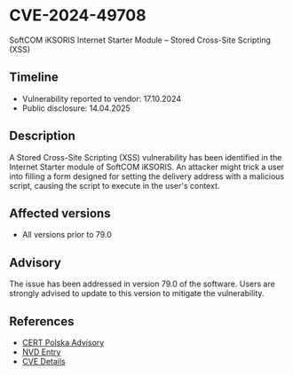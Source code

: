 # CVE-2024-49708
SoftCOM iKSORIS Internet Starter Module – Stored Cross-Site Scripting (XSS)

## Timeline
- Vulnerability reported to vendor: 17.10.2024
- Public disclosure: 14.04.2025

## Description
A Stored Cross-Site Scripting (XSS) vulnerability has been identified in the Internet Starter module of SoftCOM iKSORIS. An attacker might trick a user into filling a form designed for setting the delivery address with a malicious script, causing the script to execute in the user's context.

## Affected versions
- All versions prior to 79.0

## Advisory
The issue has been addressed in version 79.0 of the software. Users are strongly advised to update to this version to mitigate the vulnerability.

## References
- [CERT Polska Advisory](https://cert.pl/en/posts/2025/04/CVE-2024-10087/)
- [NVD Entry](https://nvd.nist.gov/vuln/detail/CVE-2024-49708)
- [CVE Details](https://www.cve.org/CVERecord?id=CVE-2024-49708)
